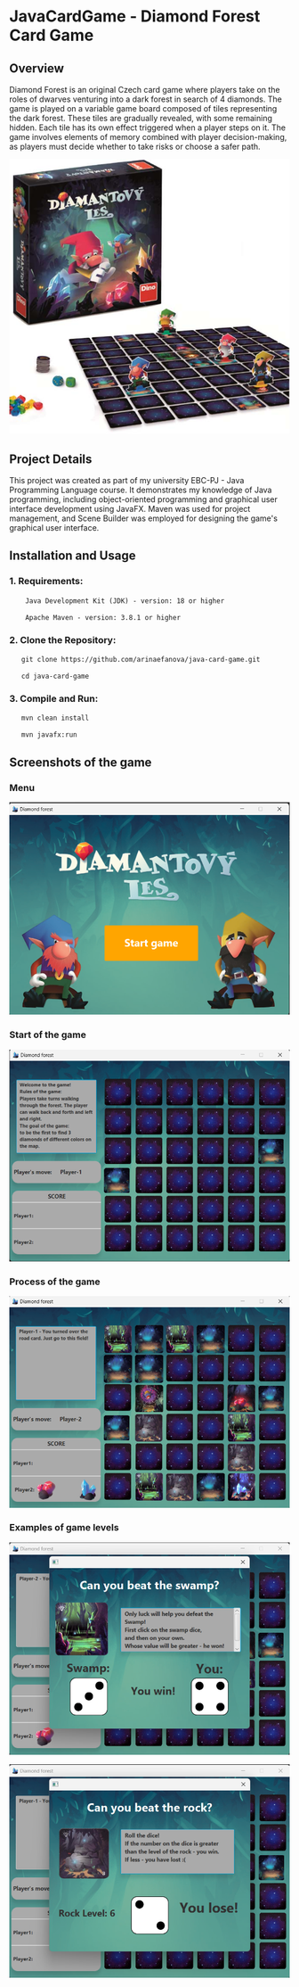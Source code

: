 # JavaCardGame - Diamond Forest Card Game

## Overview

Diamond Forest is an original Czech card game where players take on the roles of dwarves 
venturing into a dark forest in search of 4 diamonds. 
The game is played on a variable game board composed of tiles representing the dark forest. 
These tiles are gradually revealed, with some remaining hidden. 
Each tile has its own effect triggered when a player steps on it. 
The game involves elements of memory combined with player decision-making, 
as players must decide whether to take risks or choose a safer path.

![Diamond Forest](/screenshots/Diamantovy-les-ukazka.jpg)

## Project Details

This project was created as part of my university EBC-PJ - Java Programming Language course. 
It demonstrates my knowledge of Java programming, including object-oriented programming and 
graphical user interface development using JavaFX. 
Maven was used for project management, 
and Scene Builder was employed for designing the game's graphical user interface.

## Installation and Usage

### 1. Requirements:
```
    Java Development Kit (JDK) - version: 18 or higher
```
```
    Apache Maven - version: 3.8.1 or higher
```
### 2. Clone the Repository:
```
   git clone https://github.com/arinaefanova/java-card-game.git
```
```
   cd java-card-game
```

### 3. Compile and Run:
```
   mvn clean install
```
```
   mvn javafx:run
```

## Screenshots of the game

### Menu

![Game menu](/screenshots/Game_menu.png)

### Start of the game

![Start game](/screenshots/Start_game.png)

### Process of the game

![Game process](/screenshots/game_process.png)

### Examples of game levels

![Swamp level](/screenshots/swamp_level.png)

![Rock level](/screenshots/rock_level.png)



